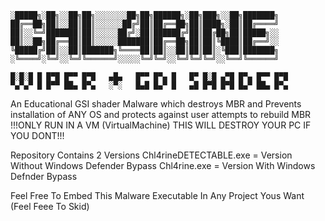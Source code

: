 

	░█████╗░██╗░░██╗██╗░░░░░░░██╗██╗██████╗░██╗███╗░░██╗███████╗
	██╔══██╗██║░░██║██║░░░░░░██╔╝██║██╔══██╗██║████╗░██║██╔════╝
	██║░░╚═╝███████║██║░░░░░██╔╝░██║██████╔╝██║██╔██╗██║█████╗░░
	██║░░██╗██╔══██║██║░░░░░███████║██╔══██╗██║██║╚████║██╔══╝░░
	╚█████╔╝██║░░██║███████╗╚════██║██║░░██║██║██║░╚███║███████╗
	░╚════╝░╚═╝░░╚═╝╚══════╝░░░░░╚═╝╚═╝░░╚═╝╚═╝╚═╝░░╚══╝╚══════╝

	█░█░█ █ █▀█ █▀▀ █▀█   ▄█▄   █▀▀ █▀▄ █   █▀ █░█ ▄▀█ █▀▄ █▀▀ █▀█
	▀▄▀▄▀ █ █▀▀ ██▄ █▀▄   ░▀░   █▄█ █▄▀ █   ▄█ █▀█ █▀█ █▄▀ ██▄ █▀▄


An Educational GSI shader Malware which destroys MBR and Prevents installation of ANY OS and protects against user attempts to rebuild MBR
!!!ONLY RUN IN A VM (VirtualMachine) THIS WILL DESTROY YOUR PC IF YOU DONT!!!

Repository Contains 2 Versions
Chl4rineDETECTABLE.exe = Version Without Windows Defender Bypass
Chl4rine.exe = Version With Windows Defnder Bypass

Feel Free To Embed This Malware Executable In Any Project Yous Want (Feel Feee To Skid)
